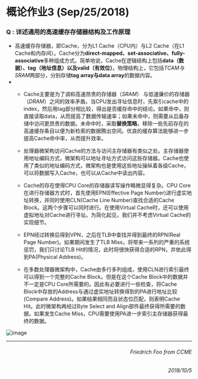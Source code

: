 # 概论作业3 (Sep/25/2018) #

### Q : 详述通用的高速缓存存储器结构及工作原理
* 高速缓存存储器，即Cache，分为L1 Cache（CPU内）与L2 Cache（在L1 Cache和内存间）。Cache分为**direct-mapped、set-associative、fully-associative**多种组成方式。简单地说，Cache在逻辑结构上包括**data（数据）、tag（地址信息）以及valid（有效位）**。物理结构上，它包括*TCAM与SRAM*两部分，分别存储**tag array与data array**的数据内容。
* * Cache主要是为了调和高速昂贵的存储器（*SRAM*） 与低速廉价的存储器（*DRAM*）之间的效率矛盾。当CPU发出寻址信息时，先索引cache中的index，然后用tag部分相比较，得出是否缓存命中的结论。如果命中，则直接读取data，从而提高了数据传输速率；如果未命中，则需要从后备存储中访问更昂贵的数据。未命中时，采取**替换策略**，移除一些先前存在的高速缓存条目以便为新检索的数据腾出空间。优良的缓存算法能够进一步提高Cache命中率，从而提升效率。

  * 处理器微架构访问Cache的方法与访问主存储器有类似之处。主存储器使用地址编码方式，微架构可以地址寻址方式访问这些存储器。Cache也使用了类似的地址编码方式，微架构也是使用这些地址操纵着各级Cache，可以将数据写入Cache，也可以从Cache中读出内容。 

  * Cache的存在使得CPU Core的存储器读写操作略微显得复杂。CPU Core在进行存储器方式时，首先使用EPN(Effective Page Number)进行虚实地址转换，并同时使用CLN(Cache Line Number)查找合适的Cache Block。这两个步骤可以同时进行。在使用Virtual Cache时，还可以使用虚拟地址对Cache进行寻址。为简化起见，我们并不考虑Virtual Cache的实现细节。
   
   * EPN经过转换后得到VPN，之后在TLB中查找并得到最终的RPN(Real Page Number)。如果期间发生了TLB Miss，将带来一系列的严重的系统惩罚，我们只讨论TLB Hit的情况，此时将很快获得合适的RPN，并依此得到PA(Physical Address)。


   * 在多数处理器微架构中，Cache由多行多列组成，使用CLN进行索引最终可以得到一个完整的Cache Block。但是在这个Cache Block中的数据并不一定是CPU Core所需要的。因此有必要进行一些检查，将Cache Block中存放的Address与通过虚实地址转换得到的PA进行地址比较(Compare Address)。如果结果相同而且状态位匹配，则表明Cache Hit。此时微架构再经过Byte Select and Align部件最终获得所需要的数据。如果发生Cache Miss，CPU需要使用PA进一步索引主存储器获得最终的数据。

![image](http://s9.sinaimg.cn/large/6472c4ccgae0b93f864a8&690)

***
###### <p align="right">Friedrich Foo *from CCME* </p>
###### <p align="right">2018/10/5 </p>

